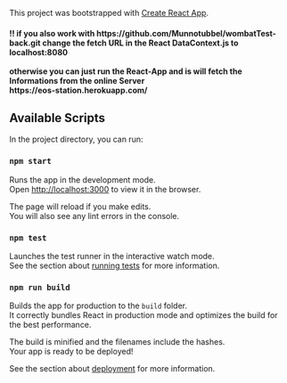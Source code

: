 This project was bootstrapped with [Create React App](https://github.com/facebook/create-react-app).

<h4>!! if you also work with https://github.com/Munnotubbel/wombatTest-back.git change the fetch URL in the React DataContext.js to localhost:8080
<br><br>
otherwise you can just run the React-App and is will fetch the Informations from the online Server<br> https://eos-station.herokuapp.com/
</h4>

## Available Scripts

In the project directory, you can run:


### `npm start`

Runs the app in the development mode.<br />
Open [http://localhost:3000](http://localhost:3000) to view it in the browser.

The page will reload if you make edits.<br />
You will also see any lint errors in the console.

### `npm test`

Launches the test runner in the interactive watch mode.<br />
See the section about [running tests](https://facebook.github.io/create-react-app/docs/running-tests) for more information.

### `npm run build`

Builds the app for production to the `build` folder.<br />
It correctly bundles React in production mode and optimizes the build for the best performance.

The build is minified and the filenames include the hashes.<br />
Your app is ready to be deployed!

See the section about [deployment](https://facebook.github.io/create-react-app/docs/deployment) for more information.

